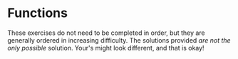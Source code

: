 # Functions

These exercises do not need to be completed in order, but they are generally ordered in increasing difficulty. The solutions provided _are not the only possible_ solution. Your's might look different, and that is okay!